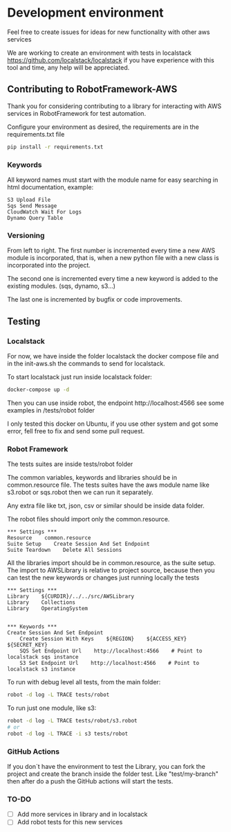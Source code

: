 # Development environment

Feel free to create issues for ideas for new functionality with other aws services

We are working to create an environment with tests in localstack https://github.com/localstack/localstack if you have 
experience with this tool and time, any help will be appreciated.

## Contributing to RobotFramework-AWS

Thank you for considering contributing to a library for interacting with AWS services in RobotFramework 
for test automation.

Configure your environment as desired, the requirements are in the requirements.txt file

```sh
pip install -r requirements.txt
```

### Keywords
All keyword names must start with the module name for easy searching in html documentation, example:
```robotframework
S3 Upload File
Sqs Send Message
CloudWatch Wait For Logs
Dynamo Query Table
```
### Versioning
From left to right. The first number is incremented every time a new AWS module is incorporated, that is, 
when a new python file with a new class is incorporated into the project.

The second one is incremented every time a new keyword is added to the existing modules. (sqs, dynamo, s3...)

The last one is incremented by bugfix or code improvements.

## Testing

### Localstack

For now, we have inside the folder localstack the docker compose file and in the init-aws.sh the commands to send
for localstack.

To start localstack just run inside localstack folder:
```sh
docker-compose up -d
```
Then you can use inside robot, the endpoint http://localhost:4566
see some examples in /tests/robot folder

I only tested this docker on Ubuntu, if you use other system and got some error, fell free to fix and send some pull request.

### Robot Framework

The tests suites are inside tests/robot folder

The common variables, keywords and libraries should be in common.resource file. The tests suites have the 
aws module name like s3.robot or sqs.robot then we can run it separately.

Any extra file like txt, json, csv or similar should be inside data folder.

The robot files should import only the common.resource.

```robotframework
*** Settings ***
Resource    common.resource
Suite Setup    Create Session And Set Endpoint
Suite Teardown    Delete All Sessions
```

All the libraries import should be in common.resource, as the suite setup. The import to AWSLibrary is relative to 
project source, because then you can test the new keywords or changes just running locally the tests

```robotframework
*** Settings ***
Library    ${CURDIR}/../../src/AWSLibrary
Library    Collections
Library    OperatingSystem


*** Keywords ***
Create Session And Set Endpoint
    Create Session With Keys    ${REGION}    ${ACCESS_KEY}    ${SECRET_KEY}
    SQS Set Endpoint Url    http://localhost:4566    # Point to localstack sqs instance
    S3 Set Endpoint Url    http://localhost:4566    # Point to localstack s3 instance
```

To run with debug level all tests, from the main folder:
```sh
robot -d log -L TRACE tests/robot
```

To run just one module, like s3:
```sh
robot -d log -L TRACE tests/robot/s3.robot
# or
robot -d log -L TRACE -i s3 tests/robot
```

### GitHub Actions

If you don´t have the environment to test the Library, you can fork the project and create the branch inside the folder 
test. Like "test/my-branch" then after do a push the GitHub actions will start the tests.

### TO-DO

- [ ]  Add more services in library and in localstack
- [ ]  Add robot tests for this new services
